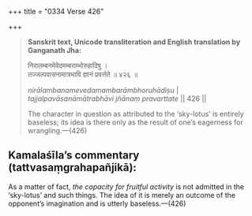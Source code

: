 +++
title = "0334 Verse 426"

+++
> **Sanskrit text, Unicode transliteration and English translation by Ganganath Jha:** 
>
> निरालम्बनमेवेदमम्बराम्भोरुहादिषु ।  
> तज्जल्पवासनामात्रभावि ज्ञानं प्रवर्त्तते ॥ ४२६ ॥ 
>
> *nirālambanamevedamambarāmbhoruhādiṣu* \|  
> *tajjalpavāsanāmātrabhāvi jñānaṃ pravarttate* \|\| 426 \|\| 
>
> The character in question as attributed to the ‘sky-lotus’ is entirely baseless; its idea is there only as the result of one’s eagerness for wrangling.—(426)



## Kamalaśīla’s commentary (tattvasaṃgrahapañjikā):

As a matter of fact, *the capacity for fruitful activity* is not admitted in the ‘sky-lotus’ and such things. The idea of it is merely an outcome of the opponent’s imagination and is utterly baseless.—(426)


